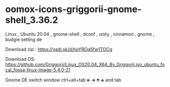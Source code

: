 # oomox-icons-griggorii-gnome-shell_3.36.2
Linux , Ubuntu 20.04 , gnome-shell , dconf , unity , cinnamon , gnome , budgie setting de

Download zip : https://yadi.sk/d/hoYROq5fw1TOCg

Download OS: https://github.com/Griggorii/Linux_OS20.04_X64_By_Griggorii.iso_ubuntu_focal_fossa-linux-image-5.4.0-21

Gnome DE switch window ctrl+alt+tab 🡰 🡲 🡱 🡳 and tab


